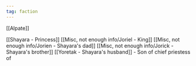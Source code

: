```yaml
---
tag: faction
---
```

[[Alpate]]

[[Shayara - Princess]]
[[Misc, not enough info/Joriel - King]]
[[Misc, not enough info/Jorien - Shayara's dad]]
[[Misc, not enough info/Jorick - Shayara's brother]]
[[Yoretak - Shayara's husband]] - Son of chief priestess of 